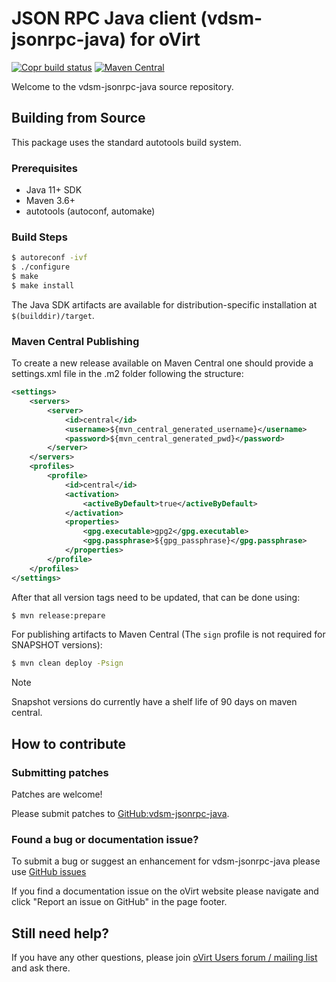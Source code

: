 # JSON RPC Java client (vdsm-jsonrpc-java) for oVirt

[![Copr build status](https://copr.fedorainfracloud.org/coprs/ovirt/ovirt-master-snapshot/package/vdsm-jsonrpc-java/status_image/last_build.png)](https://copr.fedorainfracloud.org/coprs/ovirt/ovirt-master-snapshot/package/vdsm-jsonrpc-java/)
[![Maven Central](https://img.shields.io/maven-central/v/org.ovirt.vdsm-jsonrpc-java/vdsm-jsonrpc-java-client.svg?label=Maven%20Central)](https://central.sonatype.com/artifact/org.ovirt.vdsm-jsonrpc-java/vdsm-jsonrpc-java-client)

Welcome to the vdsm-jsonrpc-java source repository.

## Building from Source

This package uses the standard autotools build system.

### Prerequisites
- Java 11+ SDK
- Maven 3.6+
- autotools (autoconf, automake)

### Build Steps
```bash
$ autoreconf -ivf
$ ./configure
$ make
$ make install
```

The Java SDK artifacts are available for distribution-specific installation at `$(builddir)/target`.

### Maven Central Publishing

To create a new release available on Maven Central one should provide a settings.xml file in the .m2 folder following the structure:
```xml
<settings>
    <servers>
        <server>
            <id>central</id>
            <username>${mvn_central_generated_username}</username>
            <password>${mvn_central_generated_pwd}</password>
        </server>
    </servers>
    <profiles>
        <profile>
            <id>central</id>
            <activation>
                <activeByDefault>true</activeByDefault>
            </activation>
            <properties>
                <gpg.executable>gpg2</gpg.executable>
                <gpg.passphrase>${gpg_passphrase}</gpg.passphrase>
            </properties>
        </profile>
    </profiles>
</settings>
```

After that all version tags need to be updated, that can be done using:

```bash
$ mvn release:prepare
```

For publishing artifacts to Maven Central (The `sign` profile is not required for SNAPSHOT versions):
```bash
$ mvn clean deploy -Psign
```

> [!NOTE]
> Snapshot versions do currently have a shelf life of 90 days on maven central.

## How to contribute

### Submitting patches

Patches are welcome!

Please submit patches to [GitHub:vdsm-jsonrpc-java](https://github.com/oVirt/vdsm-jsonrpc-java).

### Found a bug or documentation issue?
To submit a bug or suggest an enhancement for vdsm-jsonrpc-java please use [GitHub issues](https://github.com/ovirt/vdsm-jsonrpc-java/issues)

If you find a documentation issue on the oVirt website please navigate and click "Report an issue on GitHub" in the page footer.


## Still need help?
If you have any other questions, please join [oVirt Users forum / mailing list](https://lists.ovirt.org/admin/lists/users.ovirt.org/) and ask there.
